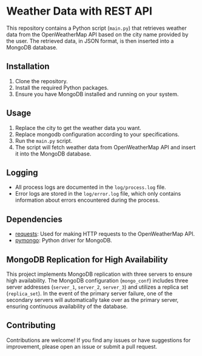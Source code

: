 # Weather Data with REST API

This repository contains a Python script (`main.py`) that retrieves weather data from the OpenWeatherMap API based on the city name provided by the user. The retrieved data, in JSON format, is then inserted into a MongoDB database.

## Installation

1. Clone the repository.
2. Install the required Python packages.
3. Ensure you have MongoDB installed and running on your system.

## Usage

1. Replace the city to get the weather data you want.
2. Replace mongodb configuration according to your specifications.
3. Run the `main.py` script.
4. The script will fetch weather data from OpenWeatherMap API and insert it into the MongoDB database.

## Logging

- All process logs are documented in the `log/process.log` file.
- Error logs are stored in the `log/error.log` file, which only contains information about errors encountered during the process.


## Dependencies

- [requests](https://pypi.org/project/requests/): Used for making HTTP requests to the OpenWeatherMap API.
- [pymongo](https://pypi.org/project/pymongo/): Python driver for MongoDB.

## MongoDB Replication for High Availability

This project implements MongoDB replication with three servers to ensure high availability. The MongoDB configuration (`mongo_conf`) includes three server addresses (`server_1`, `server_2`, `server_3`) and utilizes a replica set (`replica_set`). In the event of the primary server failure, one of the secondary servers will automatically take over as the primary server, ensuring continuous availability of the database.

## Contributing

Contributions are welcome! If you find any issues or have suggestions for improvement, please open an issue or submit a pull request.
